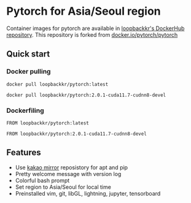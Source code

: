 # Pytorch for Asia/Seoul region

Container images for pytorch are available in [loopbackkr's DockerHub repository](https://hub.docker.com/r/loopbackkr/pytorch). This repository is forked from [docker.io/pytorch/pytorch](https://hub.docker.com/r/pytorch/pytorch/)

## Quick start

### Docker pulling

`docker pull loopbackkr/pytorch:latest`

`docker pull loopbackkr/pytorch:2.0.1-cuda11.7-cudnn8-devel`

### Dockerfiling

`FROM loopbackkr/pytorch:latest`

`FROM loopbackkr/pytorch:2.0.1-cuda11.7-cudnn8-devel`

## Features

* Use [kakao mirror](https://mirror.kakao.com/) reposistory for apt and pip
* Pretty welcome message with version log
* Colorful bash prompt
* Set region to Asia/Seoul for local time
* Preinstalled vim, git, libGL, lightning, jupyter, tensorboard